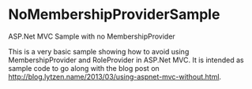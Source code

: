 NoMembershipProviderSample
==========================

ASP.Net MVC Sample with no MembershipProvider

This is a very basic sample showing how to avoid using MembershipProvider and RoleProvider in ASP.Net MVC.
It is intended as sample code to go along with the blog post on http://blog.lytzen.name/2013/03/using-aspnet-mvc-without.html.
